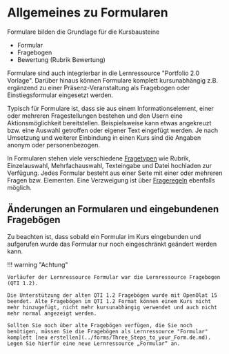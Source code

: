 # Allgemeines zu Formularen

Formulare bilden die Grundlage für die Kursbausteine

* Formular
* Fragebogen
* Bewertung (Rubrik Bewertung)

Formulare sind auch integrierbar in die Lernressource "Portfolio 2.0 Vorlage". Darüber hinaus können Formulare komplett kursunabhängig z.B. ergänzend zu einer Präsenz-Veranstaltung als Fragebogen oder Einstiegsformular eingesetzt werden.

Typisch für Formulare ist, dass sie aus einem Informationselement, einer oder mehreren Fragestellungen bestehen und den Usern eine Aktionsmöglichkeit bereitstellen. Beispielsweise kann etwas angekreuzt bzw. eine Auswahl getroffen oder eigener Text eingefügt werden. Je nach Umsetzung und weiterer Einbindung in einen Kurs sind die Angaben anonym oder personenbezogen.

In Formularen stehen viele verschiedene [Fragetypen](../forms/Form_editor_Questionnaire_editor.de.md) wie Rubrik, Einzelauswahl, Mehrfachauswahl, Texteingabe und Datei hochladen zur Verfügung. Jedes Formular besteht aus einer Seite mit einer oder mehreren Fragen bzw. Elementen. Eine Verzweigung ist über [Frageregeln](Question_rules.de.md) ebenfalls möglich.

## Änderungen an Formularen und eingebundenen Fragebögen

Zu beachten ist, dass sobald ein Formular im Kurs eingebunden und aufgerufen wurde das Formular nur noch eingeschränkt geändert werden kann.

!!! warning "Achtung"

    Vorläufer der Lernressource Formular war die Lernressource Fragebogen (QTI 1.2).

    Die Unterstützung der alten QTI 1.2 Fragebögen wurde mit OpenOlat 15 beendet. Alte Fragebögen im QTI 1.2 Format können einem Kurs nicht mehr hinzugefügt, nicht mehr kursunabhängig verwendet und auch nicht mehr normal angezeigt werden.

    Sollten Sie noch über alte Fragebögen verfügen, die Sie noch benötigen, müssen Sie die Fragebögen als Lernressource "Formular" komplett [neu erstellen](../forms/Three_Steps_to_your_Form.de.md). Legen Sie hierfür eine neue Lernressource „Formular“ an.
